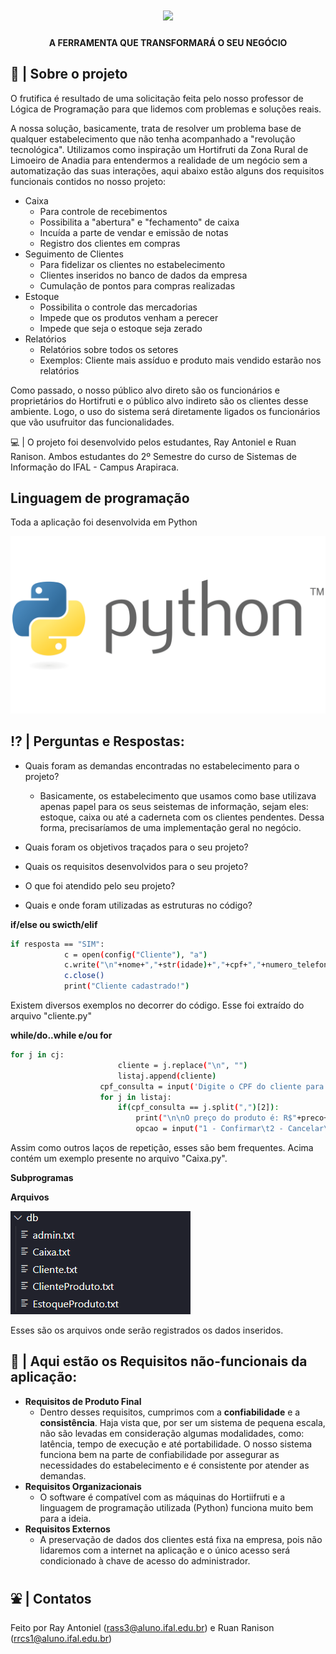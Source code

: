 <h1 align="center">
    <img src="FRUTIFICA.png" />
</h1>

<h4 align="center"> 
	A FERRAMENTA QUE TRANSFORMARÁ O SEU NEGÓCIO
</h4>


## 🍉 | Sobre o projeto

O frutifica é resultado de uma solicitação feita pelo nosso professor de Lógica de Programação para que lidemos com problemas e soluções reais.

A nossa solução, basicamente, trata de resolver um problema base de qualquer estabelecimento que não tenha acompanhado a "revolução tecnológica". Utilizamos como inspiração um Hortifruti da Zona Rural de Limoeiro de Anadia para entendermos a realidade de um negócio sem a automatização das suas interações, aqui abaixo estão alguns dos requisitos funcionais contidos no nosso projeto:
- Caixa
  	- Para controle de recebimentos
  	- Possibilita a "abertura" e "fechamento" de caixa
  	- Incuída a parte de vendar e emissão de notas
  	- Registro dos clientes em compras
- Seguimento de Clientes 
  	- Para fidelizar os clientes no estabelecimento
  	- Clientes inseridos no banco de dados da empresa
  	- Cumulação de pontos para compras realizadas
- Estoque 
  	- Possibilita o controle das mercadorias
  	- Impede que os produtos venham a perecer
  	- Impede que seja o estoque seja zerado
- Relatórios
  	- Relatórios sobre todos os setores
  	- Exemplos: Cliente mais assíduo e produto mais vendido estarão nos relatórios


Como passado, o nosso público alvo direto são os funcionários e proprietários do Hortifruti e o público alvo indireto são os clientes desse ambiente. Logo, o uso do sistema será diretamente ligados os funcionários que vão usufruitor das funcionalidades.

💻 | O projeto foi desenvolvido pelos estudantes, Ray Antoniel e Ruan Ranison.
Ambos estudantes do 2º Semestre do curso de Sistemas de Informação do IFAL - Campus Arapiraca.


## Linguagem de programação

Toda a aplicação foi desenvolvida em Python

<a>
  <img src="Python-Logo.png">
</a>

## ⁉️ | Perguntas e Respostas:

- Quais foram as demandas encontradas no estabelecimento para o projeto?
  	- Basicamente, os estabelecimento que usamos como base utilizava apenas papel para os seus seistemas de informação, sejam eles: estoque, caixa ou até a caderneta com os clientes pendentes. Dessa forma, precisaríamos de uma implementação geral no negócio.
  	
- Quais foram os objetivos traçados para o seu projeto?
- Quais os requisitos desenvolvidos para o seu projeto?
- O que foi atendido pelo seu projeto?
- Quais e onde foram utilizadas as estruturas no código?

**if/else ou swicth/elif**

```bash
if resposta == "SIM":
            c = open(config("Cliente"), "a")
            c.write("\n"+nome+","+str(idade)+","+cpf+","+numero_telefone+",0")
            c.close()
            print("Cliente cadastrado!")
```

Existem diversos exemplos no decorrer do código. Esse foi extraído do arquivo "cliente.py"

**while/do..while e/ou for**

```bash
for j in cj:
                        cliente = j.replace("\n", "")
                        listaj.append(cliente)
                    cpf_consulta = input('Digite o CPF do cliente para a consulta: ')
                    for j in listaj:
                        if(cpf_consulta == j.split(",")[2]):
                            print("\n\nO preço do produto é: R$"+preco+"\nO valor total da venda é: R$"+str(float(quantidade_venda)*float(preco))+"\n")
                            opcao = input("1 - Confirmar\t2 - Cancelar\n")
```

Assim como outros laços de repetição, esses são bem frequentes. Acima contém um exemplo presente no arquivo "Caixa.py".

**Subprogramas**

**Arquivos**

<a>
  <img src="arquivos.png">
</a>

Esses são os arquivos onde serão registrados os dados inseridos.


## 🧾 | Aqui estão os Requisitos não-funcionais da aplicação:


- **Requisitos de Produto Final**
  	- Dentro desses requisitos, cumprimos com a **confiabilidade** e a **consistência**. Haja vista que, por ser um sistema de pequena escala, não são levadas em consideração algumas modalidades, como: latência, tempo de execução e até portabilidade. O nosso sistema funciona bem na parte de confiabilidade por assegurar as necessidades do estabelecimento e é consistente por atender as demandas.
- **Requisitos Organizacionais**
  	- O software é compatível com as máquinas do Hortiifruti e a linguagem de programação utilizada (Python) funciona muito bem para a ideia.
- **Requisitos Externos**
  	- A preservação de dados dos clientes está fixa na empresa, pois não lidaremos com a internet na aplicação e o único acesso será condicionado à chave de acesso do administrador.

## ⛲ | Contatos

[Mestres da Web]: [https://nodejs.org/](https://www.mestresdaweb.com.br/tecnologias/requisitos-funcionais-e-nao-funcionais-o-que-sao)
[Logo de Python]: [https://www.typescriptlang.org/](https://logosmarcas.net/python-logo/)

Feito por Ray Antoniel (rass3@aluno.ifal.edu.br) e Ruan Ranison (rrcs1@aluno.ifal.edu.br)
